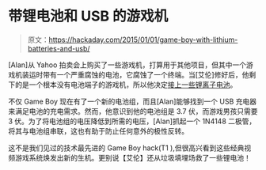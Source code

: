 # 带锂电池和 USB 的游戏机

> 原文：<https://hackaday.com/2015/01/01/game-boy-with-lithium-batteries-and-usb/>

[Alan]从 Yahoo 拍卖会上购买了一些游戏机，打算用于其他项目，但其中一个游戏机装运时带有一个严重腐蚀的电池，它腐蚀了一个终端。当[艾伦]修好后，他剩下的是一个根本没有电池端子的游戏机，所以他决定[接上一些锂离子电池](http://www.electrogeek.tokyo/Repair%20-%20Gameboy%20battery%20upgrade.html)。

不仅 Game Boy 现在有了一个新的电池组，而且[Alan]能够找到一个 USB 充电器来满足电池的充电需求。然而，他意识到他的电池组是 3.7 伏，而游戏男孩只需要 3 伏。为了将电池组的电压降低到所需的电压，[Alan]抓起一个 1N4148 二极管，将其与电池组串联，这也有助于防止任何意外的极性反转。

这不是我们见过的技术最先进的 Game Boy hack(T1 ),但很高兴看到这些经典视频游戏系统焕发出新的生机。更别说【艾伦】还从垃圾填埋场救了一些锂电池！